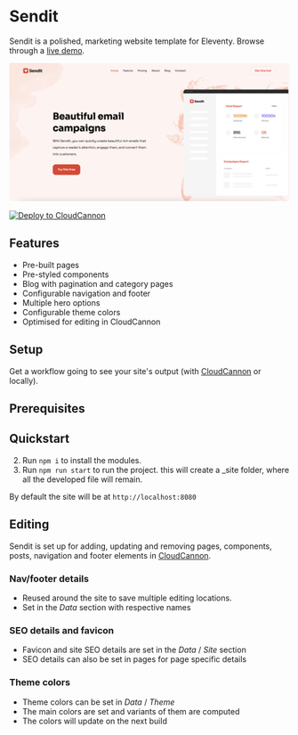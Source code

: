 # Sendit

Sendit is a polished, marketing website template for Eleventy. Browse through a [live demo](https://potent-ship.cloudvent.net/).

![Sendit template screenshot](/site/images/_screenshot.png)

[![Deploy to CloudCannon](https://buttons.cloudcannon.com/deploy.svg)](https://app.cloudcannon.com/register#sites/connect/github/CloudCannon/sendit-eleventy-template)

## Features

- Pre-built pages
- Pre-styled components
- Blog with pagination and category pages
- Configurable navigation and footer
- Multiple hero options
- Configurable theme colors
- Optimised for editing in CloudCannon

## Setup

Get a workflow going to see your site's output (with [CloudCannon](https://app.cloudcannon.com/) or locally).

## Prerequisites

## Quickstart

2. Run `npm i` to install the modules.
3. Run `npm run start` to run the project. this will create a \_site folder, where all the developed file will remain.

By default the site will be at `http://localhost:8080`

## Editing

Sendit is set up for adding, updating and removing pages, components, posts, navigation and footer elements in [CloudCannon](https://app.cloudcannon.com/).

### Nav/footer details

* Reused around the site to save multiple editing locations.
* Set in the *Data* section with respective names

### SEO details and favicon

* Favicon and site SEO details are set in the *Data* / *Site* section
* SEO details can also be set in pages for page specific details

### Theme colors

* Theme colors can be set in *Data* / *Theme*
* The main colors are set and variants of them are computed
* The colors will update on the next build